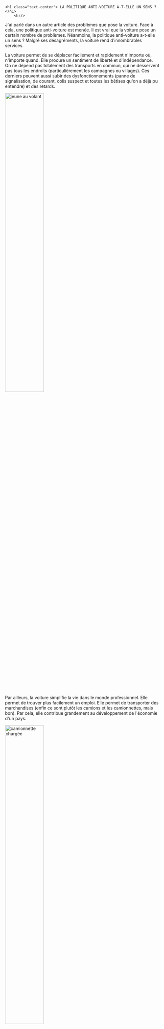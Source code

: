 <div class="container-fluid">
    
    <h1 class="text-center"> LA POLITIQUE ANTI-VOITURE A-T-ELLE UN SENS ? </h1>
        <hr/>
    
<p> J'ai parlé dans un autre article des problèmes que pose la voiture. Face à cela, une politique anti-voiture est menée.
Il est vrai que la voiture pose un certain nombre de problèmes. Néanmoins, la politique anti-voiture a-t-elle un sens ? Malgré ses désagréments, la voiture rend d'innombrables services.
<br /> </p>

<p> La voiture permet de se déplacer facilement et rapidement n'importe où, n'importe quand. Elle procure un sentiment de liberté et d'indépendance.
On ne dépend pas totalement des transports en commun, qui ne desservent pas tous les endroits (particulièrement les campagnes ou villages).
Ces derniers peuvent aussi subir des dysfonctionnements (panne de signalisation, de courant, colis suspect et toutes les bêtises qu'on a déjà pu entendre) et des retards. <br /> </p>

<img src="../img/conduite_supervisee.jpg" width="50%" height="50%" alt="jeune au volant" />

<p> Par ailleurs, la voiture simplifie la vie dans le monde professionnel. Elle permet de trouver plus facilement un emploi.
Elle permet de transporter des marchandises (enfin ce sont plutôt les camions et les camionnettes, mais bon).
Par cela, elle contribue grandement au développement de l'économie d'un pays. <br /> </p>

<img src="../img/camion_en_chargement.jpg" alt="camionnette chargée" width="50%" height="50%" />

<p> Avec ces éléments, la politique anti-voiture a-t-elle un sens ? Je ne pense pas. Je vais vous dire pourquoi.
Parce qu'on peut difficilement s'en passer (allez dire aux habitants des campagnes de se priver de voiture). Ou alors, s'il faut renoncer à la voiture,
il faut proposer une vraie alternative. Il faudrait un excellent réseau de transports en commun. Des transports en commun à l'heure, abondants, réguliers et omniprésents
(oui, je sais, je suis exigeant). Or des endroits sont inaccessibles en transports en commun. <br /> </p>

<p> En voulant supprimer la voiture, on peut supprimer de très nombreux emplois par la même occasion et par conséquent déstabiliser l'économie. Amendes pour stationnement,
suppression de places de stationnement, suppression de voies de circulation. Je plains surtout ces pauvres chauffeurs livreurs. Ils ont des journées variables.
Parfois ils gagnent beaucoup en une journée, parfois peu. Or si on ne facilite pas leur stationnement, on les encourage à se garer n'importe comment et après ils sont verbalisés.
On leur fait perdre du pouvoir d'achat à force de leur faire payer des amendes.
Toute cette politique dissuasive est nocive et surtout inutile à mon humble avis. Surtaxer les automobilistes ne mène nulle part.
De toute façon, je ne crois pas vraiment à la fin définitive de la voiture. <br /> </p>

<img src="../img/contraventions.jpg" alt="voiture verbalisée" width="60%" height="60%" />

<p> Parlons un peu du permis de conduire. Si on supprime la voiture, à quoi servent les auto-écoles dans ce cas ? Pourquoi apprendre à conduire ?
Ce papier rose est devenu incroyablement dur et long à acquérir. C'est devenu très coûteux.
L'organisation des examens est pathétique (manque d'inspecteurs, nombres de places d'examen très limité). Quand je pense qu'aujourd'hui cela coûte en moyenne 1500€.
Il y a encore 10 ans, cela ne coûtait pas 700€. Incroyable augmentation! Autre point: la durée de l'examen. Je ne pense pas qu'allonger la durée de l'examen soit une bonne idée.
Un inspecteur du permis a moins de temps pour évaluer un candidat. Par conséquent, on fait passer moins de candidats. D'où les délais plus longs. <br /> </p>

<img src="../img/permis_de_conduire.jpg" alt="permis de conduire" />
        
    <div class="media col-lg-12">
        <div class="pull-left">
            <iframe width="700" height="400" src="https://www.youtube.com/embed/2T8UJBabbFA" frameborder="0" allowfullscreen></iframe>
        </div>
    </div>

<p> J'ajoute un dernier élément. Concernant le côté budget de la voiture, je réponds à ceux qui disent qu'il vaudrait mieux laisser dormir la voiture dans le garage.
J'ai parlé du coût important de la voiture. Alors si on a fait l'effort d'acheter et d'entretenir une voiture,
est-ce qu'il ne vaut mieux pas rentabiliser son achat en l'utilisant un minimum ? De plus, retenez ceci : <strong> une voiture est faite pour fonctionner. </strong>
Vous pensez que vous n'aurez pas de problèmes en évitant d'utiliser votre voiture ? Et bien si, au contraire. Par exemple, une batterie qui tombe à plat,
des pneus qui se dégonflent, une climatisation défaillante (bonjour les réparations).
<br /> </p>
    </div>
<br />
    
    <ul class="pager">
        <li class="previous"> <a href="voiture.html"> <span class="glyphicon glyphicon-chevron-left"> </span> La voiture : les problèmes qu'elle engendre </a> </li>
        <li class="next"> <a href="gaspillage.html"> Le gaspillage <span class="glyphicon glyphicon-chevron-right"> </span> </a> </li>
    </ul>